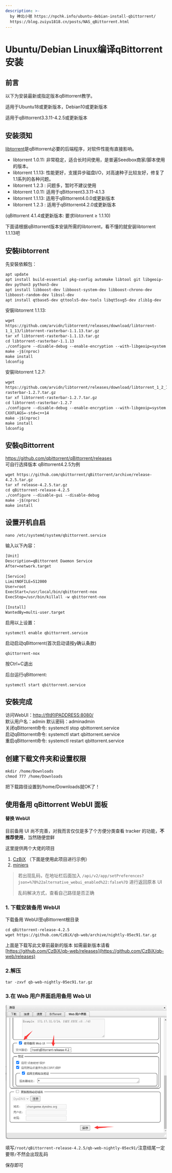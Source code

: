 ```yaml
---
description: >-
  by 神北小毬 https://npchk.info/ubuntu-debian-install-qbittorrent/
  https://blog.zuiyu1818.cn/posts/NAS_qBittorrent.html
---
```


# Ubuntu/Debian Linux编译qBittorrent安装

## 前言

以下为安装最新或指定版本qBittorrent教学。

 适用于Ubuntu18或更新版本，Debian10或更新版本 

适用于qBittorrent3.3.11-4.2.5或更新版本

## 安装须知

[libtorrent](https://github.com/arvidn/libtorrent)是qBittorrent必要的后端程序，对软件性能有直接影响。

* libtorrent 1.0.11: 非常稳定，适合长时间使用，是普遍Seedbox商家/脚本使用的版本。 
* libtorrent 1.1.13: 性能更好，支援异步磁盘I/O，对高速种子比较友好，修复了1.1系列的各种问题。
* libtorrent 1.2.3 : 问题多，暂时不建议使用 
* libtorrent 1.0.11: 适用于qBittorrent3.3.11-4.1.3 
* libtorrent 1.1.13: 适用于qBittorrent4.0.0或更新版本 
* libtorrent 1.2.3 : 适用于qBittorrent4.2.0或更新版本

\(qBittorrent 4.1.4或更新版本: 要求libtorrent ≥ 1.1.10\)

下面请根据qBittorrent版本安装所需的libtorrent，看不懂的就安装libtorrent 1.1.13吧

## 安裝libtorrent

先安裝依賴包：

```text
apt update
apt install build-essential pkg-config automake libtool git libgeoip-dev python3 python3-dev
apt install libboost-dev libboost-system-dev libboost-chrono-dev libboost-random-dev libssl-dev
apt install qtbase5-dev qttools5-dev-tools libqt5svg5-dev zlib1g-dev
```

安裝libtorrent 1.1.13:

```text
wget https://github.com/arvidn/libtorrent/releases/download/libtorrent-1_1_13/libtorrent-rasterbar-1.1.13.tar.gz
tar xf libtorrent-rasterbar-1.1.13.tar.gz
cd libtorrent-rasterbar-1.1.13
./configure --disable-debug --enable-encryption --with-libgeoip=system
make -j$(nproc)
make install
ldconfig
```

安裝libtorrent 1.2.7:

```text
wget https://github.com/arvidn/libtorrent/releases/download/libtorrent_1_2_7/libtorrent-rasterbar-1.2.7.tar.gz
tar xf libtorrent-rasterbar-1.2.7.tar.gz
cd libtorrent-rasterbar-1.2.7
./configure --disable-debug --enable-encryption --with-libgeoip=system CXXFLAGS=-std=c++14
make -j$(nproc)
make install
ldconfig
```

## 安裝qBittorrent

https://github.com/qbittorrent/qBittorrent/releases  
可自行选择版本 qBittorrent4.2.5为例

```text
wget https://github.com/qbittorrent/qBittorrent/archive/release-4.2.5.tar.gz
tar xf release-4.2.5.tar.gz
cd qBittorrent-release-4.2.5
./configure --disable-gui --disable-debug
make -j$(nproc)
make install
```

## 设置开机自启

```text
nano /etc/systemd/system/qbittorrent.service
```

输入以下內容：

```text
[Unit]
Description=qBittorrent Daemon Service
After=network.target

[Service]
LimitNOFILE=512000
User=root
ExecStart=/usr/local/bin/qbittorrent-nox
ExecStop=/usr/bin/killall -w qbittorrent-nox

[Install]
WantedBy=multi-user.target
```

启用以上设置：

```text
systemctl enable qbittorrent.service
```

启动启动qBittorrent\(首次启动请按y确认条款\)

```text
qbittorrent-nox
```

按Ctrl+C退出

后台运行qBittorrent:

```text
systemctl start qbittorrent.service
```

## 安裝完成

访问WebUI：[http://你的IPADDRESS:8080/](http://你的IPADDRESS:8080/)   
默认用户名：admin 默认密码：adminadmin   
关闭qBittorrent命令: systemctl stop qbittorrent.service   
启动qBittorrent命令: systemctl start qbittorrent.service   
重启qBittorrent命令: systemctl restart qbittorrent.service

## 创建下载文件夹和设置权限

```text
mkdir /home/Downloads
chmod 777 /home/Downloads
```

把下载路径设置到/home/Downloads就OK了！

## 使用备用 qBittorrent WebUI 面板

#### 替换 WebUI <a id="&#x66FF;&#x6362;-WebUI"></a>

目前备用 UI 尚不完善，对我而言仅仅是多了个方便分类查看 tracker 的功能，**不推荐使用**，当然随便尝鲜

这里提供两个大佬的项目

1. [CzBiX](https://github.com/CzBiX/qb-web) （下面是使用此项目进行示例）
2. [miniers](https://github.com/miniers/qb-web)

> 若出现乱码，在地址栏后面加入 `/api/v2/app/setPreferences?json=%7B%22alternative_webui_enabled%22:false%7D` 进行返回原本 UI
>
> 乱码解决方式，查看自己路径是否正确

### **1. 下载安装备用 WebUI**

下载备用 WebUI至qBittorrent根目录

```text
cd qBittorrent-release-4.2.5
wget https://github.com/CzBiX/qb-web/archive/nightly-05ec91.tar.gz
```

上面是下载写此文章前最新的版本  如需最新版本请看 [https://github.com/CzBiX/qb-web/releases](https://github.com/CzBiX/qb-web/releases)

### 2.解压

```text
tar -zxvf qb-web-nightly-05ec91.tar.gz
```

### 3.在 Web 用户界面启用备用 Web UI

![](../../.gitbook/assets/20200718142352.png)

填写`/root/qBittorrent-release-4.2.5/qb-web-nightly-05ec91/`注意结尾一定要带`/`不然会出现乱码

保存即可

